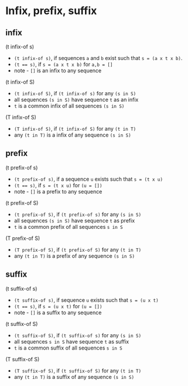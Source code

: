
<!-- ======================================================================= -->
# Infix, prefix, suffix

<!-- ======================================================================= -->
## infix

(t infix-of s)

* `(t infix-of s)`, if sequences `a` and `b` exist such that `s = (a x t x b)`.
* `(t == s)`, if `s = (a x t x b)` for `a,b = []`
* note - `[]` is an infix to any sequence

(t infix-of S)

* `(t infix-of S)`, if `(t infix-of s)` for any `(s in S)`
* all sequences `(s in S)` have sequence `t` as an infix
* `t` is a common infix of all sequences `(s in S)`

(T infix-of S)

* `(T infix-of S)`, if `(t infix-of S)` for any `(t in T)`
* any `(t in T)` is a infix of any sequence `(s in S)`

<!-- ======================================================================= -->
## prefix

(t prefix-of s)

* `(t prefix-of s)`, if a sequence `u` exists such that `s = (t x u)`
* `(t == s)`, if `s = (t x u)` for `(u = [])`
* note - `[]` is a prefix to any sequence

(t prefix-of S)

* `(t prefix-of S)`, if `(t prefix-of s)` for any `(s in S)`
* all sequences `(s in S)` have sequence `t` as prefix
* `t` is a common prefix of all sequences `s in S`

(T prefix-of S)

* `(T prefix-of S)`, if `(t prefix-of S)` for any `(t in T)`
* any `(t in T)` is a prefix of any sequence `(s in S)`

<!-- ======================================================================= -->
## suffix

(t suffix-of s)

* `(t suffix-of s)`, if sequence `u` exists such that `s = (u x t)`
* `(t == s)`, if `s = (u x t)` for `(u = [])`
* note - `[]` is a suffix to any sequence

(t suffix-of S)

* `(t suffix-of S)`, if `(t suffix-of s)` for any `(s in S)`
* all sequences `s in S` have sequence `t` as suffix
* `t` is a common suffix of all sequences `s in S`

(T suffix-of S)

* `(T suffix-of S)`, if `(t suffix-of S)` for any `(t in T)`
* any `(t in T)` is a suffix of any sequence `(s in S)`
